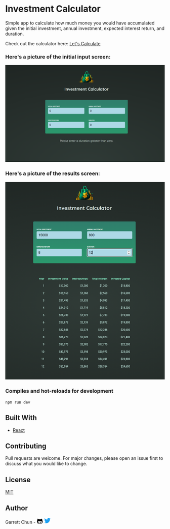# Investment Calculator

Simple app to calculate how much money you would have accumulated given the initial investment, annual investment, expected interest return, and duration.

Check out the calculator here:
[Let's Calculate](https://simple-react-investment-calc.web.app/)

### Here's a picture of the initial input screen:

![InputScreen](./src/assets/begin.png)

### Here's a picture of the results screen:

![ResultsScreen](./src/assets/results.png)

### Compiles and hot-reloads for development

```
npm run dev
```

## Built With

- [React](https://https://react.dev/)

## Contributing

Pull requests are welcome. For major changes, please open an issue first to discuss what you would like to change.

## License

[MIT](https://choosealicense.com/licenses/mit/)

## Author

Garrett Chun - [![Github][1.1]][1] [![Twitter][1.2]][2]

[1.1]: ./src/assets/githubCat.png
[1.2]: ./src/assets/twitter20.png
[1]: https://github.com/KapakahiCoder
[2]: http://www.twitter.com/KapakahiCoder

